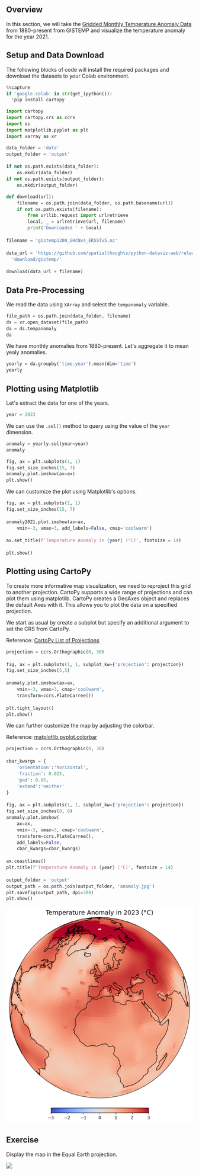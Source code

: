 ## Overview

In this section, we will take the [Gridded Monthly Temperature Anomaly Data](https://data.giss.nasa.gov/gistemp/) from 1880-present from GISTEMP and visualize the temperature anomaly for the year 2021.

## Setup and Data Download

The following blocks of code will install the required packages and download the datasets to your Colab environment.


```python
%%capture
if 'google.colab' in str(get_ipython()):
  !pip install cartopy
```


```python
import cartopy
import cartopy.crs as ccrs
import os
import matplotlib.pyplot as plt
import xarray as xr
```


```python
data_folder = 'data'
output_folder = 'output'

if not os.path.exists(data_folder):
    os.mkdir(data_folder)
if not os.path.exists(output_folder):
    os.mkdir(output_folder)
```


```python
def download(url):
    filename = os.path.join(data_folder, os.path.basename(url))
    if not os.path.exists(filename):
        from urllib.request import urlretrieve
        local, _ = urlretrieve(url, filename)
        print('Downloaded ' + local)

filename = 'gistemp1200_GHCNv4_ERSSTv5.nc'

data_url = 'https://github.com/spatialthoughts/python-dataviz-web/releases/' \
  'download/gistemp/'

download(data_url + filename)
```

## Data Pre-Processing

We read the data using `XArray` and select the `tempanomaly` variable.


```python
file_path = os.path.join(data_folder, filename)
ds = xr.open_dataset(file_path)
da = ds.tempanomaly
da
```

We have monthly anomalies from 1880-present. Let's aggregate it to mean yealy anomalies.


```python
yearly = da.groupby('time.year').mean(dim='time')
yearly
```

## Plotting using Matplotlib


Let's extract the data for one of the years.


```python
year = 2023
```

We can use the `.sel()` method to query using the value of the `year` dimension.


```python
anomaly = yearly.sel(year=year)
anomaly
```


```python
fig, ax = plt.subplots(1, 1)
fig.set_size_inches(15, 7)
anomaly.plot.imshow(ax=ax)
plt.show()
```

We can customize the plot using Matplotlib's options.


```python
fig, ax = plt.subplots(1, 1)
fig.set_size_inches(15, 7)

anomaly2021.plot.imshow(ax=ax,
    vmin=-3, vmax=3, add_labels=False, cmap='coolwarm')

ax.set_title(f'Temperature Anomaly in {year} (°C)', fontsize = 14)

plt.show()
```

## Plotting using CartoPy

To create more informative map visualization, we need to reproject this grid to another projection. CartoPy supports a wide range of projections and can plot them using matplotlib. CartoPy creates a GeoAxes object and replaces the default Axes with it. This allows you to plot the data on a specified projection.

We start as usual by create a subplot but specify an additional argument to set the CRS from CartoPy.

Reference: [CartoPy List of Projections](https://scitools.org.uk/cartopy/docs/latest/reference/crs.html?highlight=list#list-of-projections)


```python
projection = ccrs.Orthographic(0, 30)

fig, ax = plt.subplots(1, 1, subplot_kw={'projection': projection})
fig.set_size_inches(5,5)

anomaly.plot.imshow(ax=ax,
    vmin=-3, vmax=3, cmap='coolwarm',
    transform=ccrs.PlateCarree())

plt.tight_layout()
plt.show()
```

We can further customize the map by adjusting the colorbar.

Reference: [matplotlib.pyplot.colorbar](https://matplotlib.org/stable/api/_as_gen/matplotlib.pyplot.colorbar.html)


```python
projection = ccrs.Orthographic(0, 30)

cbar_kwargs = {
    'orientation':'horizontal',
    'fraction': 0.025,
    'pad': 0.05,
    'extend':'neither'
}

fig, ax = plt.subplots(1, 1, subplot_kw={'projection': projection})
fig.set_size_inches(8, 8)
anomaly.plot.imshow(
    ax=ax,
    vmin=-3, vmax=3, cmap='coolwarm',
    transform=ccrs.PlateCarree(),
    add_labels=False,
    cbar_kwargs=cbar_kwargs)

ax.coastlines()
plt.title(f'Temperature Anomaly in {year} (°C)', fontsize = 14)

output_folder = 'output'
output_path = os.path.join(output_folder, 'anomaly.jpg')
plt.savefig(output_path, dpi=300)
plt.show()
```


    
![](python-dataviz-output/06_mapping_gridded_datasets_files/06_mapping_gridded_datasets_22_0.png)
    


## Exercise

Display the map in the Equal Earth projection.

<img src='https://courses.spatialthoughts.com/images/python_dataviz/anomaly.png' width=400/>
